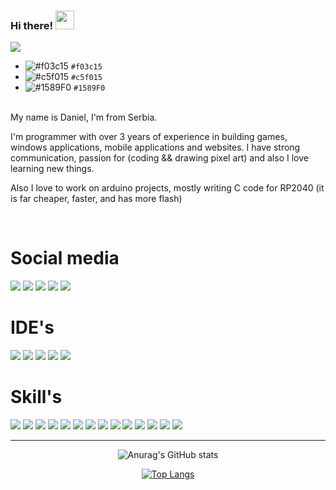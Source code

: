### Hi there! <img src="https://raw.githubusercontent.com/MartinHeinz/MartinHeinz/master/wave.gif" width="30px">
![](https://komarev.com/ghpvc/?username=your-github-DanielRaubal&style=for-the-badge&color=green)
- ![#f03c15](https://placehold.co/15x15/f03c15/f03c15.png) `#f03c15`
- ![#c5f015](https://placehold.co/15x15/c5f015/c5f015.png) `#c5f015`
- ![#1589F0](https://placehold.co/15x15/1589F0/1589F0.png) `#1589F0`

<br>
My name is Daniel, I'm from Serbia.
<br>

I'm programmer with over 3 years of experience in building games, windows applications, mobile applications and websites. I have strong communication, passion for (coding && drawing pixel art) and also I love learning new things.
<br>

Also I love to work on arduino projects, mostly writing C code for RP2040 (it is far cheaper, faster, and has more flash)



<br>

# Social media #
<p>
  <img src="https://img.shields.io/badge/Discord-%235865F2.svg?style=for-the-badge&logo=discord&logoColor=white" />
  <img src="https://img.shields.io/badge/YouTube-%23FF0000.svg?style=for-the-badge&logo=YouTube&logoColor=white" />
  <img src="https://img.shields.io/badge/Google_Play-414141?style=for-the-badge&logo=google-play&logoColor=white" />
  <img src="https://img.shields.io/badge/linkedin-%230077B5.svg?style=for-the-badge&logo=linkedin&logoColor=white" />
<img src="https://img.shields.io/badge/Gmail-D14836?style=for-the-badge&logo=gmail&logoColor=white" />
</p>



# IDE's #
<p>
<img src="https://img.shields.io/badge/Visual%20Studio-5C2D91.svg?style=for-the-badge&logo=visual-studio&logoColor=white" />
<img src="https://img.shields.io/badge/Adobe%20Dreamweaver-FF61F6.svg?style=for-the-badge&logo=Adobe%20Dreamweaver&logoColor=white" />
<img src="https://img.shields.io/badge/-Arduino-00979D?style=for-the-badge&logo=Arduino&logoColor=white" />
<img src="https://img.shields.io/badge/Visual%20Studio%20Code-0078d7.svg?style=for-the-badge&logo=visual-studio-code&logoColor=white" />
<img src="https://img.shields.io/badge/Android%20Studio-3DDC84.svg?style=for-the-badge&logo=android-studio&logoColor=white" />
  
</p>

# Skill's #
<p>
<img src="https://img.shields.io/badge/c%23-%23239120.svg?style=for-the-badge&logo=c-sharp&logoColor=white" />
<img src="https://img.shields.io/badge/.NET-5C2D91?style=for-the-badge&logo=.net&logoColor=white" />
<img src="https://img.shields.io/badge/unity-%23000000.svg?style=for-the-badge&logo=unity&logoColor=white" />
<img src="https://img.shields.io/badge/c-%2300599C.svg?style=for-the-badge&logo=c&logoColor=white" />
<img src="https://img.shields.io/badge/javascript-%23323330.svg?style=for-the-badge&logo=javascript&logoColor=%23F7DF1E" />
<img src="https://img.shields.io/badge/php-%23777BB4.svg?style=for-the-badge&logo=php&logoColor=white" />
<img src="https://img.shields.io/badge/c++-%2300599C.svg?style=for-the-badge&logo=c%2B%2B&logoColor=white" />
<img src="https://img.shields.io/badge/c++-%2300599C.svg?style=for-the-badge&logo=c%2B%2B&logoColor=white" />
<img src="https://img.shields.io/badge/html5-%23E34F26.svg?style=for-the-badge&logo=html5&logoColor=white" />
<img src="https://img.shields.io/badge/java-%23ED8B00.svg?style=for-the-badge&logo=java&logoColor=white" />
<img src="https://img.shields.io/badge/css3-%231572B6.svg?style=for-the-badge&logo=css3&logoColor=white" />
<img src="https://img.shields.io/badge/PowerShell-%235391FE.svg?style=for-the-badge&logo=powershell&logoColor=white" />
<img src="https://img.shields.io/badge/python-3670A0?style=for-the-badge&logo=python&logoColor=ffdd54" />
<img src="https://img.shields.io/badge/WebGL-990000?logo=webgl&logoColor=white&style=for-the-badge" />
</p>


<hr>

<div align="center">

![Anurag's GitHub stats](https://github-readme-stats.vercel.app/api?username=DanielRaubal&show_icons=true&theme=dark)

[![Top Langs](https://github-readme-stats.vercel.app/api/top-langs/?username=DanielRaubal&hide_progress=false&theme=dark)](https://github.com/anuraghazra/github-readme-stats)
  
</div>
